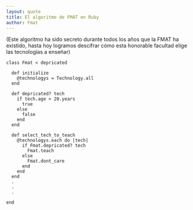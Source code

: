```yaml
---
layout: quote
title: El algoritmo de FMAT en Ruby
author: Fmat
---
```


(Este algoritmo ha sido secreto durante todos los años que la FMAT ha existido, hasta hoy logramos descifrar cómo esta honorable facultad elige las tecnologías a enseñar)

    class Fmat < depricated

      def initialize
        @technologys = Technology.all  
      end

      def depricated? tech
        if tech.age > 20.years
          true
        else
          false
        end
      end

      def select_tech_to_teach
        @technologys.each do |tech|
          if Fmat.depricated? tech
            Fmat.teach
          else
            Fmat.dont_care
          end
        end
      end
      .
      .
      .

    end
